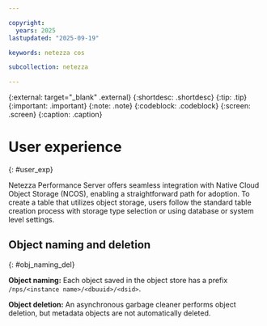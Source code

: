 ```yaml
---

copyright:
  years: 2025
lastupdated: "2025-09-19"

keywords: netezza cos

subcollection: netezza

---
```


{:external: target="_blank" .external}
{:shortdesc: .shortdesc}
{:tip: .tip}
{:important: .important}
{:note: .note}
{:codeblock: .codeblock}
{:screen: .screen}
{:caption: .caption}

# User experience
{: #user_exp}

Netezza Performance Server offers seamless integration with Native Cloud Object Storage (NCOS), enabling a straightforward path for adoption. To create a table that utilizes object storage, users follow the standard table creation process with storage type selection or using database or system level settings.

## Object naming and deletion
{: #obj_naming_del}

**Object naming:** Each object saved in the object store has a prefix `/nps/<instance name>/<dbuuid>/<dsid>`.

**Object deletion:** An asynchronous garbage cleaner performs object deletion, but metadata objects are not automatically deleted.
